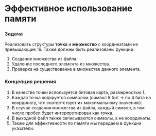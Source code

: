 # Эффективное использование памяти

### Задача
Реализовать структуры **точка** и **множество** с координатами не превышающие 16. Также должны быть реализованы 
функции: 
1. Создание множества из файла. 
2. Удаление последнего элемента из множества.
3. Проверка на существование в множестве данного элемента. 

### Концепция решения
1. В качестве точки используется битовая карта, размерностью 1.
2. Каждая точка кодируется символом (символ 8 бит -> по 4 бита на координату, что соответствует их максимальному 
значению).
3. В случае создания множества из файла, каждый символ, в том числе пробел
будет интерпретирован как точка.
4. В выходной файл также записываются символы, а не координаты.
5. Также для эффективности по памяти мы передаем в функции указатели.
